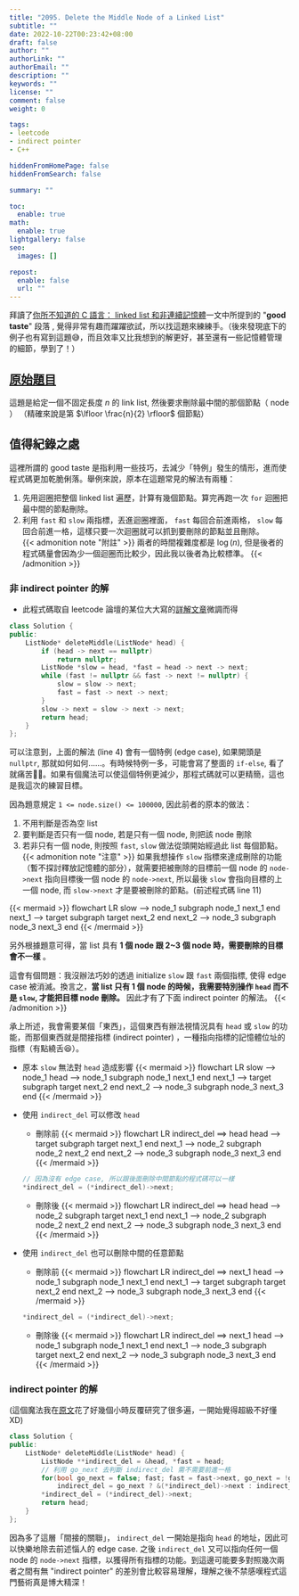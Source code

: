 ```yaml
---
title: "2095. Delete the Middle Node of a Linked List"
subtitle: ""
date: 2022-10-22T00:23:42+08:00
draft: false
author: ""
authorLink: ""
authorEmail: ""
description: ""
keywords: ""
license: ""
comment: false
weight: 0

tags:
- leetcode
- indirect pointer
- C++

hiddenFromHomePage: false
hiddenFromSearch: false

summary: ""

toc:
  enable: true
math:
  enable: true
lightgallery: false
seo:
  images: []

repost:
  enable: false
  url: ""
---
```


拜讀了[你所不知道的 C 語言： linked list 和非連續記憶體](https://hackmd.io/@sysprog/c-linked-list#%E5%BE%9E-Linux-%E6%A0%B8%E5%BF%83%E7%9A%84%E8%97%9D%E8%A1%93%E8%AB%87%E8%B5%B7)一文中所提到的 "__good taste__" 段落 , 覺得非常有趣而躍躍欲試，所以找這題來練練手。（後來發現底下的例子也有寫到這題😅，而且效率又比我想到的解更好，甚至還有一些記憶體管理的細節，學到了！）

## [原始題目](https://leetcode.com/problems/delete-the-middle-node-of-a-linked-list/)
這題是給定一個不固定長度 $n$ 的 link list, 然後要求刪除最中間的那個節點（ node ） （精確來說是第 $\lfloor \frac{n}{2} \rfloor$ 個節點）

## 值得紀錄之處  
這裡所謂的 good taste 是指利用一些技巧，去減少「特例」發生的情形，進而使程式碼更加乾脆俐落。舉例來說，原本在這題常見的解法有兩種：
1. 先用迴圈把整個 linked list 遍歷，計算有幾個節點。算完再跑一次 `for` 迴圈把最中間的節點刪除。
2. 利用 `fast` 和 `slow` 兩指標，丟進迴圈裡面， `fast` 每回合前進兩格， `slow` 每回合前進一格，這樣只要一次迴圈就可以抓到要刪除的節點並且刪除。  
{{< admonition note "附註" >}}
兩者的時間複雜度都是 $\log (n)$, 但是後者的程式碼量會因為少一個迴圈而比較少，因此我以後者為比較標準。
{{< /admonition >}}

### 非 indirect pointer 的解
- 此程式碼取自 leetcode 論壇的某位大大寫的[詳解文章](https://leetcode.com/problems/delete-the-middle-node-of-a-linked-list/solutions/2698219/delete-the-middle-node-of-a-linked-list/)微調而得  

```cpp
class Solution {
public:
	ListNode* deleteMiddle(ListNode* head) {
		if (head -> next == nullptr)
			return nullptr;
		ListNode *slow = head, *fast = head -> next -> next;
		while (fast != nullptr && fast -> next != nullptr) {
			slow = slow -> next;
			fast = fast -> next -> next;
		}
		slow -> next = slow -> next -> next;
		return head;
	}
};
```
可以注意到，上面的解法 (line 4) 會有一個特例 (edge case), 如果開頭是 `nullptr`, 那就如何如何......。有時候特例一多，可能會寫了整面的 `if-else`, 看了就痛苦😵‍💫。如果有個魔法可以使這個特例更減少，那程式碼就可以更精簡，這也是我這次的練習目標。

因為題意規定 `1 <= node.size() <= 100000`, 因此前者的原本的做法：
1. 不用判斷是否為空 list
2. 要判斷是否只有一個 node, 若是只有一個 node, 則把該 node 刪除
3. 若非只有一個 node, 則按照 `fast`, `slow` 做法從頭開始經過此 list 每個節點。
{{< admonition note "注意" >}}
如果我想操作 `slow` 指標來達成刪除的功能（暫不探討釋放記憶體的部分），就需要把被刪除的目標前一個 node 的 `node->next` 指向目標後一個 node 的 `node->next`, 所以最後 `slow` 會指向目標的上一個 node, 而 `slow->next` 才是要被刪除的節點。(前述程式碼 line 11)  

{{< mermaid >}}
flowchart LR
	slow --> node_1
	subgraph node_1
	next_1
	end
	next_1 --> target
	subgraph target
	next_2
	end
	next_2 --> node_3
	subgraph node_3
	next_3
	end
{{< /mermaid >}}  

另外根據題意可得，當 list 具有 __1 個 node 跟 2~3 個 node 時，需要刪除的目標會不一樣__ 。

這會有個問題：我沒辦法巧妙的透過 initialize `slow` 跟 `fast` 兩個指標, 使得 edge case 被消滅。換言之，__當 list 只有 1 個 node 的時候，我需要特別操作 `head` 而不是 `slow`, 才能把目標 node 刪除。__ 因此才有了下面 indirect pointer 的解法。
{{< /admonition >}}

承上所述，我會需要某個「東西」，這個東西有辦法視情況具有 `head` 或 `slow` 的功能，而那個東西就是間接指標 (indirect pointer) ，一種指向指標的記憶體位址的指標（有點繞舌😆）。

- 原本 `slow` 無法對 `head` 造成影響
{{< mermaid >}}
flowchart LR
	slow --> node_1
	head --> node_1
	subgraph node_1
	next_1
	end
	next_1 --> target
	subgraph target
	next_2
	end
	next_2 --> node_3
	subgraph node_3
	next_3
	end
{{< /mermaid >}} 

- 使用 `indirect_del` 可以修改 `head`
	- 刪除前
	{{< mermaid >}}
		flowchart LR
		indirect_del ==> head
		head --> target
		subgraph target
		next_1
		end
		next_1 --> node_2
		subgraph node_2
		next_2
		end
		next_2 --> node_3
		subgraph node_3
		next_3
		end
	{{< /mermaid >}} 

	```cpp
	// 因為沒有 edge case, 所以跟後面刪除中間節點的程式碼可以一樣
	*indirect_del = (*indirect_del)->next;
	```
	- 刪除後
	{{< mermaid >}}
	flowchart LR
		indirect_del ==> head
		head --> node_2
		subgraph target
		next_1
		end
		next_1 --> node_2
		subgraph node_2
		next_2
		end
		next_2 --> node_3
		subgraph node_3
		next_3
		end
	{{< /mermaid >}} 

- 使用 `indirect_del` 也可以刪除中間的任意節點
	- 刪除前
	{{< mermaid >}}
	flowchart LR
		indirect_del ==> next_1
		head --> node_1
		subgraph node_1
		next_1
		end
		next_1 --> target
		subgraph target
		next_2
		end
		next_2 --> node_3
		subgraph node_3
		next_3
		end
	{{< /mermaid >}} 

	```cpp
	*indirect_del = (*indirect_del)->next;
	```
	- 刪除後
	{{< mermaid >}}
	flowchart LR
		indirect_del ==> next_1
		head --> node_1
		subgraph node_1
		next_1
		end
		next_1 --> node_3
		subgraph target
		next_2
		end
		next_2 --> node_3
		subgraph node_3
		next_3
		end
	{{< /mermaid >}} 

### indirect pointer 的解  
  (這個魔法我在[原文](https://hackmd.io/@sysprog/c-linked-list#%E5%BE%9E-Linux-%E6%A0%B8%E5%BF%83%E7%9A%84%E8%97%9D%E8%A1%93%E8%AB%87%E8%B5%B7)花了好幾個小時反覆研究了很多遍，一開始覺得超級不好懂XD)
```cpp
class Solution {
public:
	ListNode* deleteMiddle(ListNode* head) {
		ListNode **indirect_del = &head, *fast = head;
		// 利用 go_next 去判斷 indirect_del 需不需要前進一格
		for(bool go_next = false; fast; fast = fast->next, go_next = !go_next)
			indirect_del = go_next ? &(*indirect_del)->next : indirect_del;
		*indirect_del = (*indirect_del)->next;
		return head;
	}
};
```

因為多了這層「間接的關聯」， `indirect_del` 一開始是指向 `head` 的地址，因此可以快樂地除去前述惱人的 edge case. 之後 `indirect_del` 又可以指向任何一個 node 的 `node->next` 指標，以獲得所有指標的功能。到這邊可能要多對照幾次兩者之間有無 "indirect pointer" 的差別會比較容易理解，理解之後不禁感嘆程式這門藝術真是博大精深！